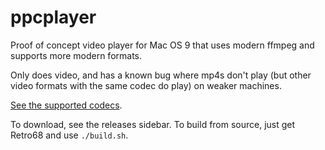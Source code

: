 # ppcplayer

Proof of concept video player for Mac OS 9 that uses modern ffmpeg and supports more modern formats.

Only does video, and has a known bug where mp4s don't play (but other video formats with the same codec do play) on weaker machines.

[See the supported codecs](https://github.com/IoIxD/ppcplayer/wiki/Supported-Codecs).

To download, see the releases sidebar. To build from source, just get Retro68 and use `./build.sh`.
